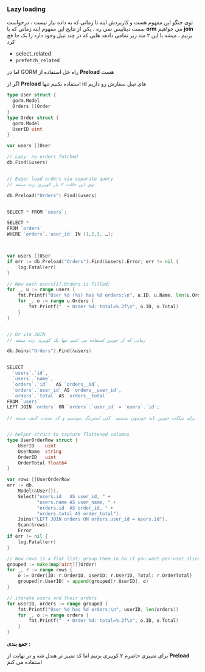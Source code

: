 ### Lazy loading

توی جنگو این مفهوم هست و کاربردش اینه تا زمانی که به داده نیاز نیست ، درخواست سمت دیتابیس نمی ره  ، یکی از نتایج این مفهوم اینه زمانی که با **orm** می خواهیم **join** بزنیم ، میشه با این ۲ متد زیر تمامی دادهد هایی که در چند تیبل وجود دارد را یک جا فچ کرد

+ select_related
+ `prefetch_related`

اما در GORM راه حل استفاده از **Preload** هست

اگر از **Preload** استفاده نکنیم تنها id  های تیبل سفارش رو داریم

```go
type User struct {
  gorm.Model
  Orders []Order
}
type Order struct {
  gorm.Model
  UserID uint
}

var users []User

// Lazy: no orders fetched
db.Find(&users)


// Eager load orders via separate query
// توی این حالت ۲ بار کوییری زده میشه

db.Preload("Orders").Find(&users)


SELECT * FROM `users`;

SELECT * 
FROM `orders` 
WHERE `orders`.`user_id` IN (1,2,3, …);



var users []User
if err := db.Preload("Orders").Find(&users).Error; err != nil {
    log.Fatal(err)
}

// Now each users[i].Orders is filled:
for _, u := range users {
    fmt.Printf("User %d (%s) has %d orders:\n", u.ID, u.Name, len(u.Orders))
    for _, o := range u.Orders {
        fmt.Printf("  • Order %d: total=%.2f\n", o.ID, o.Total)
    }
}


// Or via JOIN
// زمانی که از جویین استفاده می کنیم تنها یک کوییری زده میشه

db.Joins("Orders").Find(&users)


SELECT
  `users`.`id`,
  `users`.`name`,
  `orders`.`id`   AS `orders__id`,
  `orders`.`user_id` AS `orders__user_id`,
  `orders`.`total` AS `orders__total`
FROM `users`
LEFT JOIN `orders` ON `orders`.`user_id` = `users`.`id`;

// اما بدیش اینه که برای سلکت جویین باید خودمون بشینیم  کلی استرینگ بنویسیم و کد بشدت کثیف میشه


// helper struct to capture flattened columns
type UserOrderRow struct {
    UserID    uint
    UserName  string
    OrderID   uint
    OrderTotal float64
}

var rows []UserOrderRow
err := db.
    Model(&User{}).
    Select("users.id   AS user_id, " +
           "users.name AS user_name, " +
           "orders.id  AS order_id, " +
           "orders.total AS order_total").
    Joins("LEFT JOIN orders ON orders.user_id = users.id").
    Scan(&rows).
    Error
if err != nil {
    log.Fatal(err)
}

// Now rows is a flat list; group them in Go if you want per-user slices
grouped := make(map[uint][]Order)
for _, r := range rows {
    o := Order{ID: r.OrderID, UserID: r.UserID, Total: r.OrderTotal}
    grouped[r.UserID] = append(grouped[r.UserID], o)
}

// iterate users and their orders
for userID, orders := range grouped {
    fmt.Printf("User %d has %d orders:\n", userID, len(orders))
    for _, o := range orders {
        fmt.Printf("  • Order %d: total=%.2f\n", o.ID, o.Total)
    }
}


```



**جمع بندی :**

برای تمییزی حاضرم ۲ کوییری بزنیم اما کد تمییز تر هندل شه و در نهایت از  **Preload** استفاده می کنم

